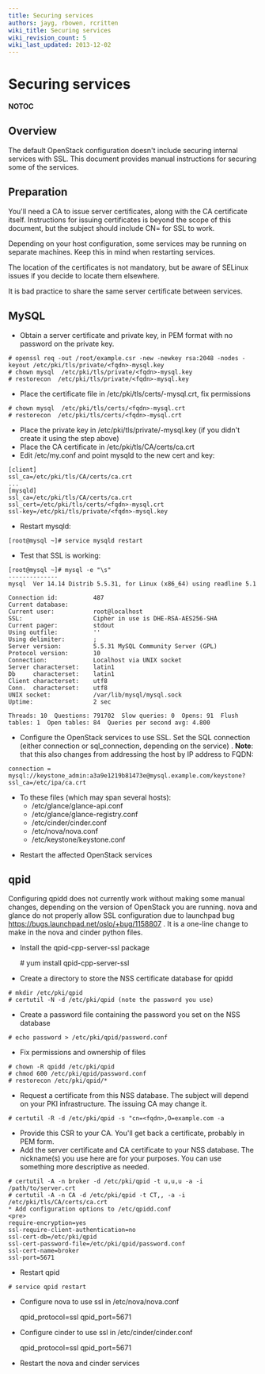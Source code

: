 ```yaml
---
title: Securing services
authors: jayg, rbowen, rcritten
wiki_title: Securing services
wiki_revision_count: 5
wiki_last_updated: 2013-12-02
---
```


# Securing services

__NOTOC__

## Overview

The default OpenStack configuration doesn't include securing internal services with SSL. This document provides manual instructions for securing some of the services.

## Preparation

You'll need a CA to issue server certificates, along with the CA certificate itself. Instructions for issuing certificates is beyond the scope of this document, but the subject should include CN=<fqdn> for SSL to work.

Depending on your host configuration, some services may be running on separate machines. Keep this in mind when restarting services.

The location of the certificates is not mandatory, but be aware of SELinux issues if you decide to locate them elsewhere.

It is bad practice to share the same server certificate between services.

## MySQL

*   Obtain a server certificate and private key, in PEM format with no password on the private key.

<!-- -->

    # openssl req -out /root/example.csr -new -newkey rsa:2048 -nodes -keyout /etc/pki/tls/private/<fqdn>-mysql.key
    # chown mysql  /etc/pki/tls/private/<fqdn>-mysql.key
    # restorecon  /etc/pki/tls/private/<fqdn>-mysql.key

*   Place the certificate file in /etc/pki/tls/certs/<fqdn>-mysql.crt, fix permissions

<!-- -->

    # chown mysql  /etc/pki/tls/certs/<fqdn>-mysql.crt
    # restorecon  /etc/pki/tls/certs/<fqdn>-mysql.crt

*   Place the private key in /etc/pki/tls/private/<fqdn>-mysql.key (if you didn't create it using the step above)
*   Place the CA certificate in /etc/pki/tls/CA/certs/ca.crt
*   Edit /etc/my.conf and point mysqld to the new cert and key:

<!-- -->

    [client]
    ssl_ca=/etc/pki/tls/CA/certs/ca.crt
    ...
    [mysqld]
    ssl_ca=/etc/pki/tls/CA/certs/ca.crt
    ssl_cert=/etc/pki/tls/certs/<fqdn>-mysql.crt
    ssl-key=/etc/pki/tls/private/<fqdn>-mysql.key

*   Restart mysqld:

<!-- -->

    [root@mysql ~]# service mysqld restart

*   Test that SSL is working:

<!-- -->

    [root@mysql ~]# mysql -e "\s"
    --------------
    mysql  Ver 14.14 Distrib 5.5.31, for Linux (x86_64) using readline 5.1

    Connection id:          487
    Current database:
    Current user:           root@localhost
    SSL:                    Cipher in use is DHE-RSA-AES256-SHA
    Current pager:          stdout
    Using outfile:          ''
    Using delimiter:        ;
    Server version:         5.5.31 MySQL Community Server (GPL)
    Protocol version:       10
    Connection:             Localhost via UNIX socket
    Server characterset:    latin1
    Db     characterset:    latin1
    Client characterset:    utf8
    Conn.  characterset:    utf8
    UNIX socket:            /var/lib/mysql/mysql.sock
    Uptime:                 2 sec

    Threads: 10  Questions: 791702  Slow queries: 0  Opens: 91  Flush tables: 1  Open tables: 84  Queries per second avg: 4.800

*   Configure the OpenStack services to use SSL. Set the SQL connection (either connection or sql_connection, depending on the service) . **Note**: that this also changes from addressing the host by IP address to FQDN:

<!-- -->

    connection = mysql://keystone_admin:a3a9e1219b81473e@mysql.example.com/keystone?ssl_ca=/etc/ipa/ca.crt

*   To these files (which may span several hosts):
    -   /etc/glance/glance-api.conf
    -   /etc/glance/glance-registry.conf
    -   /etc/cinder/cinder.conf
    -   /etc/nova/nova.conf
    -   /etc/keystone/keystone.conf

<!-- -->

*   Restart the affected OpenStack services

## qpid

Configuring qpidd does not currently work without making some manual changes, depending on the version of OpenStack you are running. nova and glance do not properly allow SSL configuration due to launchpad bug <https://bugs.launchpad.net/oslo/+bug/1158807> . It is a one-line change to make in the nova and cinder python files.

*   Install the qpid-cpp-server-ssl package

      # yum install qpid-cpp-server-ssl

*   Create a directory to store the NSS certificate database for qpidd

<!-- -->

    # mkdir /etc/pki/qpid
    # certutil -N -d /etc/pki/qpid (note the password you use)

*   Create a password file containing the password you set on the NSS database

<!-- -->

    # echo password > /etc/pki/qpid/password.conf

*   Fix permissions and ownership of files

<!-- -->

    # chown -R qpidd /etc/pki/qpid
    # chmod 600 /etc/pki/qpid/password.conf
    # restorecon /etc/pki/qpid/*

*   Request a certificate from this NSS database. The subject will depend on your PKI infrastructure. The issuing CA may change it.

<!-- -->

    # certutil -R -d /etc/pki/qpid -s "cn=<fqdn>,O=example.com -a

*   Provide this CSR to your CA. You'll get back a certificate, probably in PEM form.
*   Add the server certificate and CA certificate to your NSS database. The nickname(s) you use here are for your purposes. You can use something more descriptive as needed.

<!-- -->

    # certutil -A -n broker -d /etc/pki/qpid -t u,u,u -a -i /path/to/server.crt
    # certutil -A -n CA -d /etc/pki/qpid -t CT,, -a -i /etc/pki/tls/CA/certs/ca.crt
    * Add configuration options to /etc/qpidd.conf
    <pre>
    require-encryption=yes
    ssl-require-client-authentication=no
    ssl-cert-db=/etc/pki/qpid
    ssl-cert-password-file=/etc/pki/qpid/password.conf
    ssl-cert-name=broker
    ssl-port=5671

*   Restart qpid

<!-- -->

    # service qpid restart

*   Configure nova to use ssl in /etc/nova/nova.conf

      qpid_protocol=ssl
      qpid_port=5671

*   Configure cinder to use ssl in /etc/cinder/cinder.conf

      qpid_protocol=ssl
      qpid_port=5671

*   Restart the nova and cinder services
